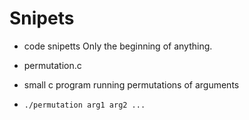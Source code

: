 # Snipets
 - code snipetts
Only the beginning of anything.

- permutation.c 
 - small c program running permutations of arguments 
 -  `./permutation arg1 arg2 ...`


